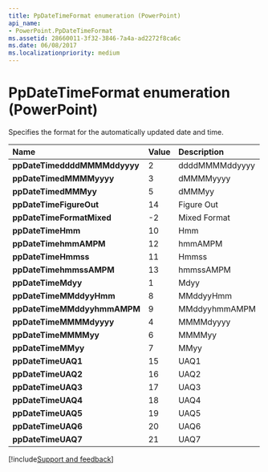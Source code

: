```yaml
---
title: PpDateTimeFormat enumeration (PowerPoint)
api_name:
- PowerPoint.PpDateTimeFormat
ms.assetid: 28660011-3f32-3846-7a4a-ad2272f8ca6c
ms.date: 06/08/2017
ms.localizationpriority: medium
---
```



# PpDateTimeFormat enumeration (PowerPoint)

Specifies the format for the automatically updated date and time. 



|Name|Value|Description|
|:-----|:-----|:-----|
|**ppDateTimeddddMMMMddyyyy**|2|ddddMMMMddyyyy|
|**ppDateTimedMMMMyyyy**|3|dMMMMyyyy|
|**ppDateTimedMMMyy**|5|dMMMyy|
|**ppDateTimeFigureOut**|14|Figure Out|
|**ppDateTimeFormatMixed**|-2|Mixed Format|
|**ppDateTimeHmm**|10|Hmm|
|**ppDateTimehmmAMPM**|12|hmmAMPM|
|**ppDateTimeHmmss**|11|Hmmss|
|**ppDateTimehmmssAMPM**|13|hmmssAMPM|
|**ppDateTimeMdyy**|1|Mdyy|
|**ppDateTimeMMddyyHmm**|8|MMddyyHmm|
|**ppDateTimeMMddyyhmmAMPM**|9|MMddyyhmmAMPM|
|**ppDateTimeMMMMdyyyy**|4|MMMMdyyyy|
|**ppDateTimeMMMMyy**|6|MMMMyy|
|**ppDateTimeMMyy**|7|MMyy|
|**ppDateTimeUAQ1**|15|UAQ1|
|**ppDateTimeUAQ2**|16|UAQ2|
|**ppDateTimeUAQ3**|17|UAQ3|
|**ppDateTimeUAQ4**|18|UAQ4|
|**ppDateTimeUAQ5**|19|UAQ5|
|**ppDateTimeUAQ6**|20|UAQ6|
|**ppDateTimeUAQ7**|21|UAQ7|


[!include[Support and feedback](~/includes/feedback-boilerplate.md)]
